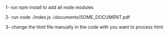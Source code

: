 1- run npm install to add all node modules


2- run node ./index.js ./documents/SOME_DOCUMENT.pdf


3- change the html file manually in the code with you want to process html 
